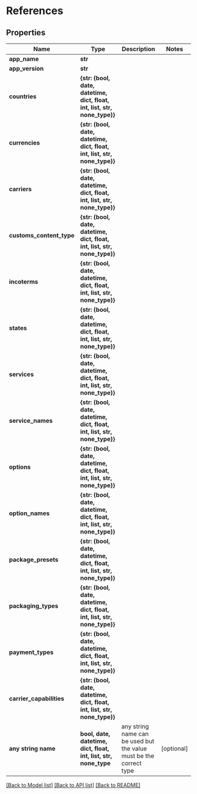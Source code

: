 # References


## Properties
Name | Type | Description | Notes
------------ | ------------- | ------------- | -------------
**app_name** | **str** |  | 
**app_version** | **str** |  | 
**countries** | **{str: (bool, date, datetime, dict, float, int, list, str, none_type)}** |  | 
**currencies** | **{str: (bool, date, datetime, dict, float, int, list, str, none_type)}** |  | 
**carriers** | **{str: (bool, date, datetime, dict, float, int, list, str, none_type)}** |  | 
**customs_content_type** | **{str: (bool, date, datetime, dict, float, int, list, str, none_type)}** |  | 
**incoterms** | **{str: (bool, date, datetime, dict, float, int, list, str, none_type)}** |  | 
**states** | **{str: (bool, date, datetime, dict, float, int, list, str, none_type)}** |  | 
**services** | **{str: (bool, date, datetime, dict, float, int, list, str, none_type)}** |  | 
**service_names** | **{str: (bool, date, datetime, dict, float, int, list, str, none_type)}** |  | 
**options** | **{str: (bool, date, datetime, dict, float, int, list, str, none_type)}** |  | 
**option_names** | **{str: (bool, date, datetime, dict, float, int, list, str, none_type)}** |  | 
**package_presets** | **{str: (bool, date, datetime, dict, float, int, list, str, none_type)}** |  | 
**packaging_types** | **{str: (bool, date, datetime, dict, float, int, list, str, none_type)}** |  | 
**payment_types** | **{str: (bool, date, datetime, dict, float, int, list, str, none_type)}** |  | 
**carrier_capabilities** | **{str: (bool, date, datetime, dict, float, int, list, str, none_type)}** |  | 
**any string name** | **bool, date, datetime, dict, float, int, list, str, none_type** | any string name can be used but the value must be the correct type | [optional]

[[Back to Model list]](../README.md#documentation-for-models) [[Back to API list]](../README.md#documentation-for-api-endpoints) [[Back to README]](../README.md)


